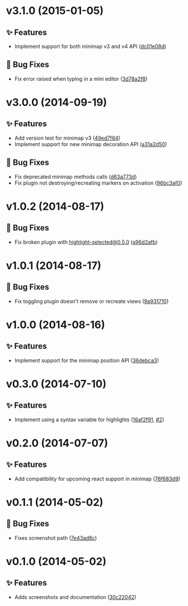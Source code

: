 <a name="v3.1.0"></a>
# v3.1.0 (2015-01-05)

## :sparkles: Features

- Implement support for both minimap v3 and v4 API ([dc01e08d](https://github.com/abe33/minimap-highlight-selected/commit/dc01e08de819c184effc75df75827480229260bf))

## :bug: Bug Fixes

- Fix error raised when typing in a mini editor ([3d78a2f8](https://github.com/abe33/minimap-highlight-selected/commit/3d78a2f89d57ef29557b44bcc1608243a5133270))

<a name="v3.0.0"></a>
# v3.0.0 (2014-09-19)

## :sparkles: Features

- Add version test for minimap v3 ([49ed7f84](https://github.com/abe33/minimap-highlight-selected/commit/49ed7f84e1319bcfb9504fb9d63436bee0d7241b))
- Implement support for new minimap decoration API ([a31a2d50](https://github.com/abe33/minimap-highlight-selected/commit/a31a2d509c5e2899a40fff8c8bffd6c50feebe2c))

## :bug: Bug Fixes

- Fix deprecated minimap methods calls ([d63a773d](https://github.com/abe33/minimap-highlight-selected/commit/d63a773d0de54809721bedc31be81c33a64ae831))
- Fix plugin not destroying/recreating markers on activation ([96bc3af0](https://github.com/abe33/minimap-highlight-selected/commit/96bc3af0c20bebeef94eb708cb65fa00a0fc4666))

<a name="v1.0.2"></a>
# v1.0.2 (2014-08-17)

## :bug: Bug Fixes

- Fix broken plugin with highlight-selected@0.5.0 ([a96d2afb](https://github.com/abe33/minimap-highlight-selected/commit/a96d2afb3b82737be6d0edd8f56fe7b53ce5ee4f))

<a name="v1.0.1"></a>
# v1.0.1 (2014-08-17)

## :bug: Bug Fixes

- Fix toggling plugin doesn't remove or recreate views ([9a931710](https://github.com/abe33/minimap-highlight-selected/commit/9a931710b46842429785c604d8c03d2ea42ed36f))

<a name="v1.0.0"></a>
# v1.0.0 (2014-08-16)

## :sparkles: Features

- Implement support for the minimap position API ([36debca3](https://github.com/abe33/minimap-highlight-selected/commit/36debca3cb5356d739d0b05165c183e5d9c1aa5a))

<a name="v0.3.0"></a>
# v0.3.0 (2014-07-10)

## :sparkles: Features

- Implement using a syntax variable for highlights ([16af2f91](https://github.com/abe33/minimap-highlight-selected/commit/16af2f91373e30e35f1e7b77e2fd9ba2e424abb1), [#2](https://github.com/abe33/minimap-highlight-selected/issues/2))


<a name="v0.2.0"></a>
# v0.2.0 (2014-07-07)

## :sparkles: Features

- Add compatibility for upcoming react support in minimap ([76f683d9](https://github.com/abe33/minimap-highlight-selected/commit/76f683d98962dad1e0024de99c37c08cae654ccf))


<a name="v0.1.1"></a>
# v0.1.1 (2014-05-02)

## :bug: Bug Fixes

- Fixes screenshot path ([7e43ad8c](https://github.com/abe33/minimap-highlight-selected/commit/7e43ad8ce217362b22043ecaf4767a0a8e47ea41))


<a name="v0.1.0"></a>
# v0.1.0 (2014-05-02)

## :sparkles: Features

- Adds screenshots and documentation ([30c22042](https://github.com/abe33/minimap-highlight-selected/commit/30c220420fa7106fcd39750429b100b31e5e7147))
